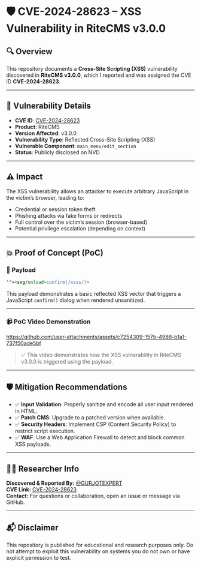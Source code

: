 # 🛡️ CVE-2024-28623 – XSS Vulnerability in RiteCMS v3.0.0

## 🔍 Overview

This repository documents a **Cross-Site Scripting (XSS)** vulnerability discovered in **RiteCMS v3.0.0**, which I reported and was assigned the CVE ID **CVE-2024-28623**.

---

## 📄 Vulnerability Details

- **CVE ID**: [CVE-2024-28623](https://nvd.nist.gov/vuln/detail/CVE-2024-28623)
- **Product**: RiteCMS
- **Version Affected**: v3.0.0
- **Vulnerability Type**: Reflected Cross-Site Scripting (XSS)
- **Vulnerable Component**: `main_menu/edit_section`
- **Status**: Publicly disclosed on NVD

---

## ⚠️ Impact

The XSS vulnerability allows an attacker to execute arbitrary JavaScript in the victim’s browser, leading to:

- Credential or session token theft  
- Phishing attacks via fake forms or redirects  
- Full control over the victim’s session (browser-based)  
- Potential privilege escalation (depending on context)

---

## 💥 Proof of Concept (PoC)

### 🔧 Payload

```html
'"><svg/onload=confirm(/xsss/)>
```

This payload demonstrates a basic reflected XSS vector that triggers a JavaScript `confirm()` dialog when rendered unsanitized.

---

### 📹 PoC Video Demonstration


https://github.com/user-attachments/assets/c7254309-157b-4986-b1a1-737f50ade5bf


> ✅ This video demonstrates how the XSS vulnerability in RiteCMS v3.0.0 is triggered using the payload.

---

## 🛡️ Mitigation Recommendations

- ✅ **Input Validation**: Properly sanitize and encode all user input rendered in HTML.  
- ✅ **Patch CMS**: Upgrade to a patched version when available.  
- ✅ **Security Headers**: Implement CSP (Content Security Policy) to restrict script execution.  
- ✅ **WAF**: Use a Web Application Firewall to detect and block common XSS payloads.  

---

## 👨‍💻 Researcher Info

**Discovered & Reported By:** [@GURJOTEXPERT](https://github.com/GURJOTEXPERT)  
**CVE Link:** [CVE-2024-28623](https://nvd.nist.gov/vuln/detail/CVE-2024-28623)  
**Contact:** For questions or collaboration, open an issue or message via GitHub.  

---

## 📬 Disclaimer

This repository is published for educational and research purposes only. Do not attempt to exploit this vulnerability on systems you do not own or have explicit permission to test.
